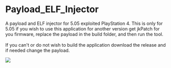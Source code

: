# Payload_ELF_Injector
A payload and ELF injector for 5.05 exploited PlayStation 4.
This is only for 5.05 if you wish to use this application for another version get jkPatch for you firmware, replace the payload in the build
folder, and then run the tool. <br><br> If you can't or do not wish to build the application download the release and if needed change the payload.

<img src="https://i.ibb.co/M29hMGf/Screenshot-2.png">
